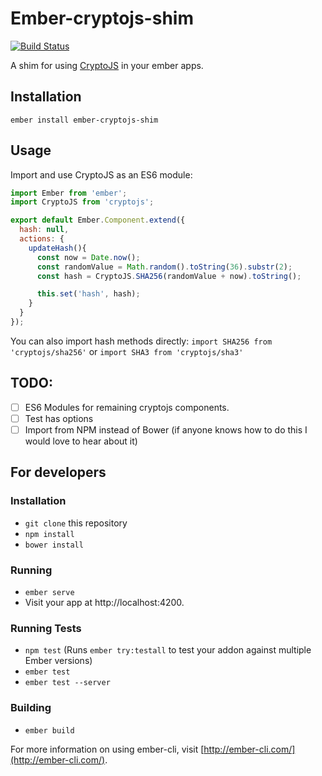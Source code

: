 # Ember-cryptojs-shim
[![Build Status](https://travis-ci.org/jrjohnson/ember-cryptojs-shim.svg?branch=master)](https://travis-ci.org/jrjohnson/ember-cryptojs-shim)

A shim for using [CryptoJS](https://github.com/brix/crypto-js) in your ember apps.


## Installation
```
ember install ember-cryptojs-shim
```

## Usage
Import and use CryptoJS as an ES6 module:

```javascript
import Ember from 'ember';
import CryptoJS from 'cryptojs';

export default Ember.Component.extend({
  hash: null,
  actions: {
    updateHash(){
      const now = Date.now();
      const randomValue = Math.random().toString(36).substr(2);
      const hash = CryptoJS.SHA256(randomValue + now).toString();

      this.set('hash', hash);
    }
  }
});
```

You can also import hash methods directly:
`import SHA256 from 'cryptojs/sha256'`
or
`import SHA3 from 'cryptojs/sha3'`


## TODO:
  - [ ] ES6 Modules for remaining cryptojs components.
  - [ ] Test has options
  - [ ] Import from NPM instead of Bower (if anyone knows how to do this I would love to hear about it)

## For developers

### Installation

* `git clone` this repository
* `npm install`
* `bower install`

### Running

* `ember serve`
* Visit your app at http://localhost:4200.

### Running Tests

* `npm test` (Runs `ember try:testall` to test your addon against multiple Ember versions)
* `ember test`
* `ember test --server`

### Building

* `ember build`

For more information on using ember-cli, visit [http://ember-cli.com/](http://ember-cli.com/).
